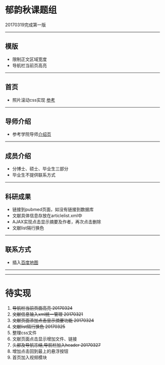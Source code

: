 # 郁韵秋课题组
20170319完成第一版
***
## 模版
* 限制正文区域宽度
* 导航栏当前页高亮
***
## 首页
* 照片滚动css实现 [参考](http://blog.csdn.net/wongleetion/article/details/38779093)
***
## 导师介绍
* 参考学院导师[介绍页](http://spfdu.fudan.edu.cn/teach_show.aspx?BID=3&ShowID=134&SID=23&SID1=0&SID2=0)
***
## 成员介绍
* 分博士、硕士、毕业生三部分
* 毕业生不提供联系方式
***
## 科研成果
* 链接到pubmed页面，如没有链接到数据库
* 文献具体信息存放在articlelist.xml中
* AJAX实现点击显示摘要及作者，再次点击删除
* 文献list隔行换色
***
## 联系方式
* 插入[百度地图](http://api.map.baidu.com/lbsapi/creatmap/)
***
***
# 待实现
1. ~~导航栏当前页面高亮 20170324~~
2. ~~文献信息输入xml统一管理 20170321~~
3. ~~文献页面添加点击显示摘要功能 20170324~~
4. ~~文献list隔行换色 20170325~~
5. 整理css文件
6. 文献页面点击显示增加文件、链接
7. ~~头部及导航冻结,导航栏加入header 20170327~~
8. 增加点击回到最上的悬浮按钮
9. 首页加入视频模块
